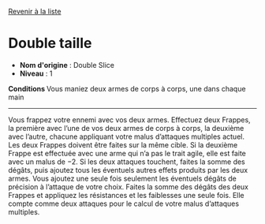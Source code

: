 [Revenir à la liste](..)

# Double taille

 * **Nom d'origine** : Double Slice
 * **Niveau** : 1


<p><strong>Conditions </strong>Vous maniez deux armes de corps à corps, une dans chaque main</p>
<hr>
<p>Vous frappez votre ennemi avec vos deux armes. Effectuez deux Frappes, la première avec l’une de vos deux armes de corps à corps, la deuxième avec l’autre, chacune appliquant votre malus d’attaques multiples actuel. Les deux Frappes doivent être faites sur la même cible. Si la deuxième Frappe est effectuée avec une arme qui n’a pas le trait agile, elle est faite avec un malus de −2. Si les deux attaques touchent, faites la somme des dégâts, puis ajoutez tous les éventuels autres effets produits par les deux armes. Vous ajoutez une seule fois seulement les éventuels dégâts de précision à l’attaque de votre choix. Faites la somme des dégâts des deux Frappes et appliquez les résistances et les faiblesses une seule fois. Elle compte comme deux attaques pour le calcul de votre malus d’attaques multiples.</p>